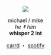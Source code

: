 <p align="center">
  <img src="https://i.ibb.co/0y5bWM91/image.png">
</p>

<p align="center">
  michael / mike <br>
  <i>he ↟ him</i> <br>
  <b>whisper 2 int</b>
</p>

<p align="center">
  <a href="https://godsfavoriteboy.carrd.co/">carrd</a> ・ 
  <a href="https://open.spotify.com/user/31t5g3hkel7l6u4oagayevubrnge?si=bf9d454eb5074ec1">spotify</a>
</p>
